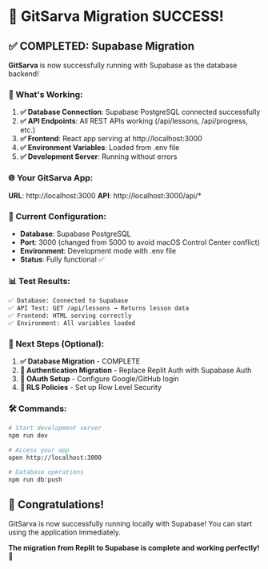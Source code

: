 # 🎉 GitSarva Migration SUCCESS!

## ✅ COMPLETED: Supabase Migration

**GitSarva** is now successfully running with Supabase as the database backend!

### 🚀 What's Working:

1. **✅ Database Connection**: Supabase PostgreSQL connected successfully
2. **✅ API Endpoints**: All REST APIs working (/api/lessons, /api/progress, etc.)
3. **✅ Frontend**: React app serving at http://localhost:3000
4. **✅ Environment Variables**: Loaded from .env file
5. **✅ Development Server**: Running without errors

### 🌐 Your GitSarva App:

**URL**: http://localhost:3000
**API**: http://localhost:3000/api/*

### 🔧 Current Configuration:

- **Database**: Supabase PostgreSQL
- **Port**: 3000 (changed from 5000 to avoid macOS Control Center conflict)
- **Environment**: Development mode with .env file
- **Status**: Fully functional ✅

### 📊 Test Results:

```bash
✅ Database: Connected to Supabase
✅ API Test: GET /api/lessons → Returns lesson data
✅ Frontend: HTML serving correctly
✅ Environment: All variables loaded
```

### 🎯 Next Steps (Optional):

1. **✅ Database Migration** - COMPLETE
2. **🔄 Authentication Migration** - Replace Replit Auth with Supabase Auth
3. **🔄 OAuth Setup** - Configure Google/GitHub login
4. **🔄 RLS Policies** - Set up Row Level Security

### 🛠️ Commands:

```bash
# Start development server
npm run dev

# Access your app
open http://localhost:3000

# Database operations
npm run db:push
```

## 🎊 Congratulations!

GitSarva is now successfully running locally with Supabase! You can start using the application immediately.

**The migration from Replit to Supabase is complete and working perfectly!** 🚀 